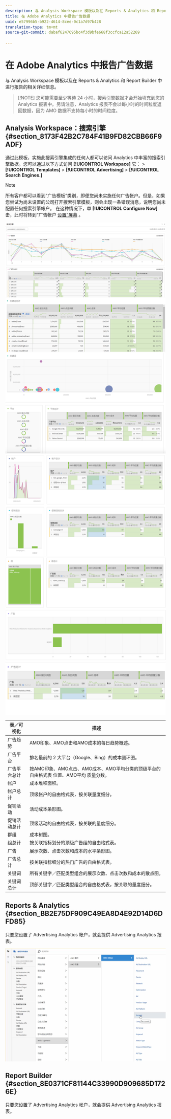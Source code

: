 ```yaml
---
description: 与 Analysis Workspace 模板以及在 Reports & Analytics 和 Report Builder 中进行报告的相关详细信息。
title: 在 Adobe Analytics 中报告广告数据
uuid: e57996b5-b922-4614-8cee-0c1a7d97b428
translation-type: tm+mt
source-git-commit: dabaf6247695bc4f3d9bfe668f3ccfca12a52269

---
```



# 在 Adobe Analytics 中报告广告数据

与 Analysis Workspace 模板以及在 Reports &amp; Analytics 和 Report Builder 中进行报告的相关详细信息。

>[!NOTE] 您可能需要至少等待 24 小时，搜索引擎数据才会开始填充到您的 Analytics 报表中。另请注意，Analytics 报表不会以每小时的时间粒度返回数据，因为 AMO 数据不支持每小时的时间粒度。

## Analysis Workspace：搜索引擎 {#section_8173F42B2C784F41B9FD82CBB66F9ADF}

通过此模板，实施此搜索引擎集成的任何人都可以访问 Analytics 中丰富的搜索引擎数据。您可以通过以下方式访问 **[!UICONTROL Workspace]** 它： > **[!UICONTROL Templates]** > **[!UICONTROL Advertising]** > **[!UICONTROL Search Engines.]**

>[!NOTE]
>
>所有客户都可以看到“广告模板”类别，即便您尚未实施任何广告帐户。但是，如果您尝试为尚未设置的公司打开搜索引擎模板，则会出现一条错误消息，说明您尚未配置任何搜索引擎帐户。 在这种情况下，单 **[!UICONTROL Configure Now]**&#x200B;击，此时将转到“广告帐户 [设置”屏幕](/help/integrate/c-advertising-analytics/c-adanalytics-workflow/aa-create-ad-account.md) 。

![](assets/aa_aw.png)  ![](assets/aa_aw2.png) ![](assets/aa_aw3.png) ![](assets/aa_aw4.png)  ![](assets/aa_aw5.png) ![](assets/aa_aw6.png)

| 表／可视化 | 描述 |
|--- |--- |
| 广告趋势 | AMO印象、AMO点击和AMO成本的每日趋势概述。 |
| 广告平台 | 排名最前的 2 大平台（Google、Bing）的成本圆环图。 |
| 广告平台总计 | 按AMO印象、AMO点击、AMO成本、AMO平均分类的顶级平台的自由格式表 位置、AMO平均 质量分数。 |
| 帐户 | 成本堆积面积。 |
| 帐户总计 | 顶级帐户的自由格式表，按关联量度细分。 |
| 促销活动 | 活动成本条形图。 |
| 促销活动总计 | 顶级活动的自由格式表，按关联的量度细分。 |
| 群组  | 成本树图。 |
| 组总计 | 按关联指标划分的顶级广告组的自由格式表。 |
| 广告 | 展示次数、点击次数和成本的水平条形图。 |
| 广告总计 | 按关联指标细分的热门广告的自由格式表。 |
| 关键词 | 所有关键字／匹配类型组合的展示次数、点击次数和成本的散点图。 |
| 关键词总计 | 顶部关键字／匹配类型组合的自由格式表，按关联的量度细分。 |

## Reports &amp; Analytics {#section_BB2E75DF909C49EA8D4E92D14D6DFD85}

只要您设置了 Advertising Analytics 帐户，就会提供 Advertising Analytics 报表。

![](assets/aa_randa.png)

## Report Builder {#section_8E0371CF81144C33990D909685D1726E}

只要您设置了 Advertising Analytics 帐户，就会提供 Advertising Analytics 报表。
